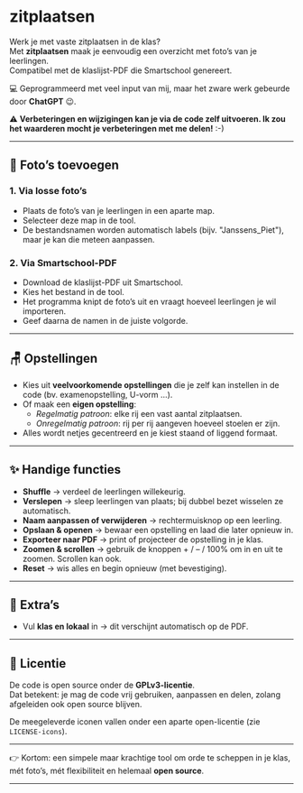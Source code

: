 # zitplaatsen

Werk je met vaste zitplaatsen in de klas?  
Met **zitplaatsen** maak je eenvoudig een overzicht met foto’s van je leerlingen.  
Compatibel met de klaslijst-PDF die Smartschool genereert.  

💻 Geprogrammeerd met veel input van mij, maar het zware werk gebeurde door **ChatGPT** 😉.  

⚠️ **Verbeteringen en wijzigingen kan je via de code zelf uitvoeren. Ik zou het waarderen mocht je verbeteringen met me delen!** :-) 

---

## 📸 Foto’s toevoegen

### 1. Via losse foto’s
- Plaats de foto’s van je leerlingen in een aparte map.  
- Selecteer deze map in de tool.  
- De bestandsnamen worden automatisch labels (bijv. "Janssens_Piet"), maar je kan die meteen aanpassen.  

### 2. Via Smartschool-PDF
- Download de klaslijst-PDF uit Smartschool.  
- Kies het bestand in de tool.  
- Het programma knipt de foto’s uit en vraagt hoeveel leerlingen je wil importeren.  
- Geef daarna de namen in de juiste volgorde.  

---

## 🪑 Opstellingen

- Kies uit **veelvoorkomende opstellingen** die je zelf kan instellen in de code (bv. examenopstelling, U-vorm …).  
- Of maak een **eigen opstelling**:  
  - *Regelmatig patroon*: elke rij een vast aantal zitplaatsen.  
  - *Onregelmatig patroon*: rij per rij aangeven hoeveel stoelen er zijn.  
- Alles wordt netjes gecentreerd en je kiest staand of liggend formaat.  

---

## ✨ Handige functies

- **Shuffle** → verdeel de leerlingen willekeurig.  
- **Verslepen** → sleep leerlingen van plaats; bij dubbel bezet wisselen ze automatisch.  
- **Naam aanpassen of verwijderen** → rechtermuisknop op een leerling.  
- **Opslaan & openen** → bewaar een opstelling en laad die later opnieuw in.  
- **Exporteer naar PDF** → print of projecteer de opstelling in je klas.  
- **Zoomen & scrollen** → gebruik de knoppen + / – / 100% om in en uit te zoomen. Scrollen kan ook.  
- **Reset** → wis alles en begin opnieuw (met bevestiging).  

---

## 🏫 Extra’s

- Vul **klas en lokaal** in → dit verschijnt automatisch op de PDF.  

---

## 📄 Licentie

De code is open source onder de **GPLv3-licentie**.  
Dat betekent: je mag de code vrij gebruiken, aanpassen en delen, zolang afgeleiden ook open source blijven.  

De meegeleverde iconen vallen onder een aparte open-licentie (zie `LICENSE-icons`).  

---

👉 Kortom: een simpele maar krachtige tool om orde te scheppen in je klas, mét foto’s, mét flexibiliteit en helemaal **open source**.  

---

